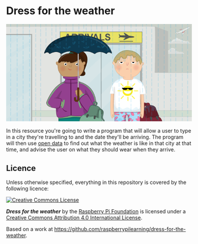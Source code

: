 # Dress for the weather

![](cover.png)

In this resource you're going to write a program that will allow a user to type in a city they're travelling to and the date they'll be arriving. The program will then use [open data](https://en.wikipedia.org/wiki/Open_data) to find out what the weather is like in that city at that time, and advise the user on what they should wear when they arrive.

## Licence

Unless otherwise specified, everything in this repository is covered by the following licence:

[![Creative Commons License](http://i.creativecommons.org/l/by-sa/4.0/88x31.png)](http://creativecommons.org/licenses/by-sa/4.0/)

***Dress for the weather*** by the [Raspberry Pi Foundation](http://www.raspberrypi.org) is licensed under a [Creative Commons Attribution 4.0 International License](http://creativecommons.org/licenses/by-sa/4.0/).

Based on a work at https://github.com/raspberrypilearning/dress-for-the-weather.

